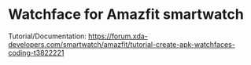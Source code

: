 # Watchface for Amazfit smartwatch

Tutorial/Documentation:
https://forum.xda-developers.com/smartwatch/amazfit/tutorial-create-apk-watchfaces-coding-t3822221
